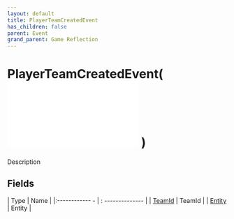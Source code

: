 ```yaml
---
layout: default
title: PlayerTeamCreatedEvent
has_children: false
parent: Event
grand_parent: Game Reflection
---
```

# PlayerTeamCreatedEvent( ![ EntityEventBase ](game-reflection/events/entity_event_base.md) )
Description 

## Fields
| Type | Name |
|:------------ - | : -------------- |
| [TeamId](game-reflection/classes/team_id.md) | TeamId |
| [Entity](game-reflection/classes/entity.md) | Entity |
